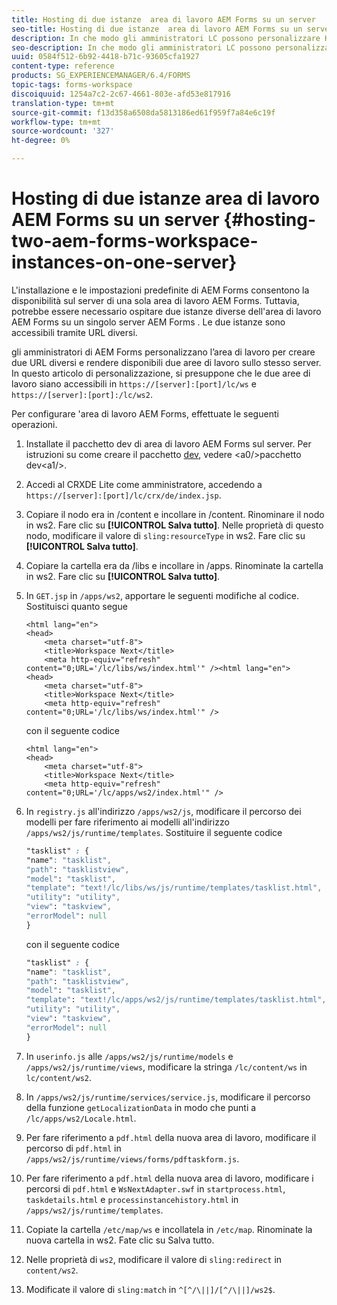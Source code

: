 ```yaml
---
title: Hosting di due istanze  area di lavoro AEM Forms su un server
seo-title: Hosting di due istanze  area di lavoro AEM Forms su un server
description: In che modo gli amministratori LC possono personalizzare HTML WS per ospitare due istanze su un singolo server accessibile tramite URL diversi.
seo-description: In che modo gli amministratori LC possono personalizzare HTML WS per ospitare due istanze su un singolo server accessibile tramite URL diversi.
uuid: 0584f512-6b92-4418-b71c-93605cfa1927
content-type: reference
products: SG_EXPERIENCEMANAGER/6.4/FORMS
topic-tags: forms-workspace
discoiquuid: 1254a7c2-2c67-4661-803e-afd53e817916
translation-type: tm+mt
source-git-commit: f13d358a6508da5813186ed61f959f7a84e6c19f
workflow-type: tm+mt
source-wordcount: '327'
ht-degree: 0%

---
```



# Hosting di due istanze  area di lavoro AEM Forms su un server {#hosting-two-aem-forms-workspace-instances-on-one-server}

L&#39;installazione e le impostazioni predefinite di  AEM Forms consentono la disponibilità sul server di una sola area di lavoro  AEM Forms. Tuttavia, potrebbe essere necessario ospitare due istanze diverse dell&#39;area di lavoro  AEM Forms su un singolo server AEM Forms . Le due istanze sono accessibili tramite URL diversi.

 gli amministratori di AEM Forms personalizzano l’area di lavoro per creare due URL diversi e rendere disponibili due aree di lavoro sullo stesso server. In questo articolo di personalizzazione, si presuppone che le due aree di lavoro siano accessibili in `https://[server]:[port]/lc/ws` e `https://[server]:[port]:/lc/ws2`.

Per configurare &#39;area di lavoro AEM Forms, effettuate le seguenti operazioni.

1. Installate il pacchetto dev di  area di lavoro AEM Forms sul server. Per istruzioni su come creare il pacchetto [dev](/help/forms/using/introduction-customizing-html-workspace.md#p-crx-package-p), vedere &lt;a0/>pacchetto dev&lt;a1/>.
1. Accedi al CRXDE Lite come amministratore, accedendo a `https://[server]:[port]/lc/crx/de/index.jsp`.
1. Copiare il nodo era in /content e incollare in /content. Rinominare il nodo in ws2. Fare clic su **[!UICONTROL Salva tutto]**. Nelle proprietà di questo nodo, modificare il valore di `sling:resourceType` in ws2. Fare clic su **[!UICONTROL Salva tutto]**.

1. Copiare la cartella era da /libs e incollare in /apps. Rinominate la cartella in ws2. Fare clic su **[!UICONTROL Salva tutto]**.
1. In `GET.jsp` in `/apps/ws2`, apportare le seguenti modifiche al codice. Sostituisci quanto segue

   ```
   <html lang="en">
   <head>
       <meta charset="utf-8">
       <title>Workspace Next</title>
       <meta http-equiv="refresh" content="0;URL='/lc/libs/ws/index.html'" /><html lang="en">
   <head>
       <meta charset="utf-8">
       <title>Workspace Next</title>
       <meta http-equiv="refresh" content="0;URL='/lc/libs/ws/index.html'" />
   ```

   con il seguente codice

   ```
   <html lang="en">
   <head>
       <meta charset="utf-8">
       <title>Workspace Next</title>
       <meta http-equiv="refresh" content="0;URL='/lc/apps/ws2/index.html'" />
   ```

1. In `registry.js` all&#39;indirizzo `/apps/ws2/js`, modificare il percorso dei modelli per fare riferimento ai modelli all&#39;indirizzo `/apps/ws2/js/runtime/templates`. Sostituire il seguente codice

   ```css
   "tasklist" : {
   "name": "tasklist",
   "path": "tasklistview",
   "model": "tasklist",
   "template": "text!/lc/libs/ws/js/runtime/templates/tasklist.html",
   "utility": "utility",
   "view": "taskview",
   "errorModel": null
   }
   ```

   con il seguente codice

   ```css
   "tasklist" : {
   "name": "tasklist",
   "path": "tasklistview",
   "model": "tasklist",
   "template": "text!/lc/apps/ws2/js/runtime/templates/tasklist.html",
   "utility": "utility",
   "view": "taskview",
   "errorModel": null
   }
   ```

1. In `userinfo.js` alle `/apps/ws2/js/runtime/models` e `/apps/ws2/js/runtime/views`, modificare la stringa `/lc/content/ws` in `lc/content/ws2`.

1. In `/apps/ws2/js/runtime/services/service.js`, modificare il percorso della funzione `getLocalizationData` in modo che punti a `/lc/apps/ws2/Locale.html`.

1. Per fare riferimento a `pdf.html` della nuova area di lavoro, modificare il percorso di `pdf.html` in `/apps/ws2/js/runtime/views/forms/pdftaskform.js`.

1. Per fare riferimento a `pdf.html` della nuova area di lavoro, modificare i percorsi di `pdf.html` e `WsNextAdapter.swf` in `startprocess.html`, `taskdetails.html` e `processinstancehistory.html` in `/apps/ws2/js/runtime/templates`.

1. Copiate la cartella `/etc/map/ws` e incollatela in `/etc/map`. Rinominate la nuova cartella in ws2. Fate clic su Salva tutto.

1. Nelle proprietà di `ws2`, modificare il valore di `sling:redirect` in `content/ws2`.

1. Modificate il valore di `sling:match` in `^[^/\||]/[^/\||]/ws2$`.
